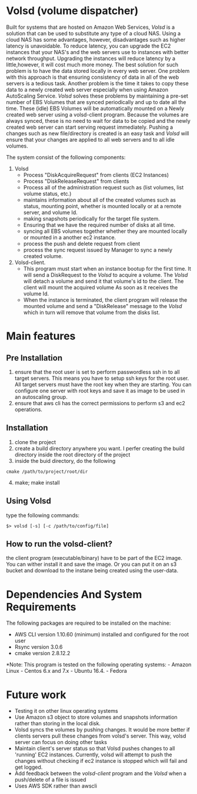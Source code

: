 # Volsd (volume dispatcher) #
  Built for systems that are hosted on Amazon Web Services, *Volsd* is a solution that can be used to substitute any type of a cloud NAS. Using a cloud NAS has some advantages, however, disadvantages such as higher latency is unavoidable. To reduce latency, you can upgrade the EC2 instances that your NAS's and the web servers use to instances with better network throughput. Upgrading the instances will reduce latency by a little,however, it will cost much more money. The best solution for such problem is to have the data stored locally in every web server. One problem with this approach is that ensuring consistency of data in all of the web servers is a tedious task. Another problem is the time it takes to copy these data to a newly created web server especially when using Amazon AutoScaling Service. 
  *Volsd* solves these problems by maintaining a pre-set number of EBS Volumes that are synced periodically and up to date all the time. These (idle) EBS Volumes will be automatically mounted on a Newly created web server using a volsd-client program. Because the volumes are always synced, these is no need to wait for data to be copied and the newly created web server can start serving request immediately.  Pushing a changes such as new file/directory is created is an easy task and *Volsd* will ensure that your changes are applied to all web servers and to all idle volumes.


The system consist of the following components:
1. Volsd
   - Process "DiskAcquireRequest" from clients (EC2 Instances)
   - Process "DiskReleaseRequest" from clients
   - Process all of the administration request such as (list volumes, list volume status, etc.) 
   - maintains information about all of the created volumes such as status, mounting point, whether is mounted locally or at a remote server, and volume Id.
   - making snapshots periodically for the target file system.
   - Ensuring that we have the required number of disks at all time.
   - syncing all EBS volumes together whether they are mounted locally or mounted in a another ec2 instance. 
   - process the push and delete request from client 
   - process the sync request issued by Manager to sync a newly created volume.
2. Volsd-client.
   - This program must start when an instance bootup for the first time. It will send a DiskRequest to the *Volsd* to acquire a volume. The *Volsd* will detach a volume and send it that volume's id to the client. The client will mount the acquired volume As soon as it receives the volume Id.
   - When the instance is terminated, the client program will release the mounted volume and send a "DiskRelease" message to the *Volsd* which in turn will remove that volume from the disks list.

# Main features #
## Pre Installation ##
  1. ensure that the root user is set to perform passwordless ssh in to all target servers. This means you have to setup ssh keys for the root user. All target servers must have the root key when they are starting. You can configure one server with root keys and save it as image to be used in an autoscaling group.
  2. ensure that aws cli has the correct permissions to perform s3 and ec2 operations.
  
## Installation ##
  1. clone the project
  2. create a build directory anywhere you want. I perfer creating the build directory inside the root directory of the project
  3. inside the buid directory, do the following
  ```
  cmake /path/to/project/root/dir
  ```
  4. make; make install

## Using Volsd ##
  type the following commands:
  ```
  $> volsd [-s] [-c /path/to/config/file] 
  ```
## How to run the volsd-client? ##
  the client program (executable/binary) have to be part of the EC2 image. You can wither install it
  and save the image. Or you can put it on an s3 bucket and download to the instane being created 
  using the user-data. 
  

# Dependencies And System Requirements #
  The following packages are required to be installed on the machine:
  - AWS CLI version 1.10.60 (minimum) installed and configured for the root user
  - Rsync version 3.0.6
  - cmake version 2.8.12.2

  *Note: This program is tested on the following operating systems: 
    - Amazon Linux
    - Centos 6.x and 7.x
    - Ubuntu 16.4.
    - Fedora
    

# Future work #
  - Testing it on other linux operating systems
  - Use Amazon s3 object to store volumes and snapshots information rather than storing in the local disk.
  - Volsd syncs the volumes by pushing changes. It would be more better if clients servers pull these changes from volsd's server. This way, volsd server can focus on doing other tasks
  - Maintain client's server status so that Volsd pushes changes to all 'running' EC2 instances. Currently, volsd will attempt to push the changes without checking if ec2 instance is stopped which will fail and get logged. 
  - Add feedback between the *volsd-client* program and the *Volsd* when a push/delete of a file is issued
  - Uses AWS SDK rather than awscli
  
